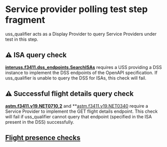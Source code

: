 # Service provider polling test step fragment

uss_qualifier acts as a Display Provider to query Service Providers under test in this step.

## ⚠️ ISA query check

**[interuss.f3411.dss_endpoints.SearchISAs](../../../../../requirements/interuss/f3411/dss_endpoints.md)** requires a USS providing a DSS instance to implement the DSS endpoints of the OpenAPI specification.  If uss_qualifier is unable to query the DSS for ISAs, this check will fail.

## ⚠️ Successful flight details query check

**[astm.f3411.v19.NET0710,2](../../../../../requirements/astm/f3411/v19.md)** and **[astm.f3411.v19.NET0340](../../../../../requirements/astm/f3411/v19.md) require a Service Provider to implement the GET flight details endpoint.  This check will fail if uss_qualifier cannot query that endpoint (specified in the ISA present in the DSS) successfully.

## [Flight presence checks](../display_data_evaluator_flight_presence.md)
